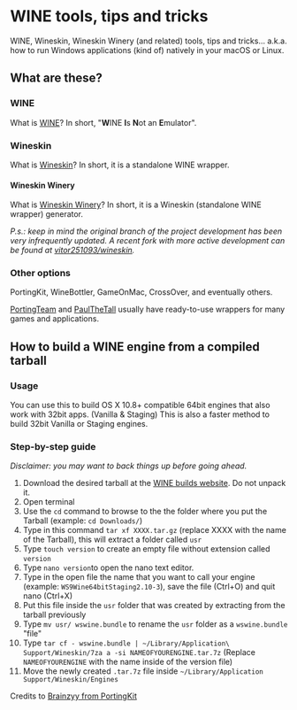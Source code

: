 # WINE tools, tips and tricks

WINE, Wineskin, Wineskin Winery (and related) tools, tips and tricks...
a.k.a. how to run Windows applications (kind of) natively in your macOS or Linux.

## What are these?

### WINE

What is [WINE](http://winehq.org/)? In short, "**W**INE **I**s **N**ot an **E**mulator".

### Wineskin

What is [Wineskin](https://sourceforge.net/projects/wineskin/)? In short, it is a standalone WINE wrapper.

#### Wineskin Winery

What is [Wineskin Winery](http://wineskin.urgesoftware.com/tiki-index.php)? In short, it is a Wineskin (standalone WINE wrapper) generator.

_P.s.: keep in mind the original branch of the project development has been very infrequently updated._
_A recent fork with more active development can be found at [vitor251093/wineskin](https://github.com/vitor251093/wineskin)._

### Other options

PortingKit, WineBottler, GameOnMac, CrossOver, and eventually others.

[PortingTeam](http://portingteam.com/) and [PaulTheTall](https://www.paulthetall.com/) usually have ready-to-use wrappers for many games and applications.

## How to build a WINE engine from a compiled tarball

### Usage

You can use this to build OS X 10.8+ compatible 64bit engines that also work with 32bit apps. (Vanilla & Staging)
This is also a faster method to build 32bit Vanilla or Staging engines.

### Step-by-step guide

*Disclaimer: you may want to back things up before going ahead.*

1. Download the desired tarball at the [WINE builds website](https://dl.winehq.org/wine-builds/macosx/download.html). Do not unpack it.
2. Open terminal
3. Use the `cd` command to browse to the the folder where you put the Tarball (example: `cd Downloads/`)
4. Type in this command `tar xf XXXX.tar.gz` (replace XXXX with the name of the Tarball), this will extract a folder called `usr`
5. Type `touch version` to create an empty file without extension called `version`
6. Type `nano version`to open the nano text editor.
7. Type in the open file the name that you want to call your engine (example: `WS9Wine64bitStaging2.10-3`), save the file (Ctrl+O) and quit nano (Ctrl+X)
8. Put this file inside the `usr` folder that was created by extracting from the tarball previously
9. Type `mv usr/ wswine.bundle` to rename the `usr` folder as a `wswine.bundle` "file"
10. Type `tar cf - wswine.bundle | ~/Library/Application\ Support/Wineskin/7za a -si NAMEOFYOURENGINE.tar.7z` (Replace `NAMEOFYOURENGINE` with the name inside of the version file)
11. Move the newly created `.tar.7z` file inside `~/Library/Application Support/Wineskin/Engines`

Credits to [Brainzyy from PortingKit](http://portingkit.com/smf/index.php?topic=290.0)
